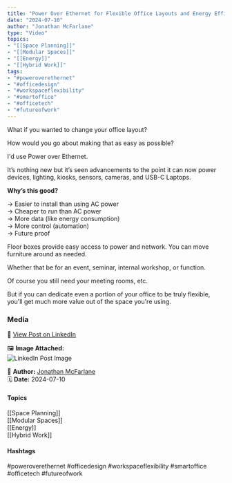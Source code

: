 ```yaml
---
title: "Power Over Ethernet for Flexible Office Layouts and Energy Efficiency"  
date: "2024-07-10"  
author: "Jonathan McFarlane"  
type: "Video"  
topics:  
- "[[Space Planning]]"  
- "[[Modular Spaces]]"  
- "[[Energy]]"  
- "[[Hybrid Work]]"
tags:  
- "#poweroverethernet"  
- "#officedesign"  
- "#workspaceflexibility"  
- "#smartoffice"  
- "#officetech"  
- "#futureofwork"
---
```

What if you wanted to change your office layout?

How would you go about making that as easy as possible?

I'd use Power over Ethernet.

It’s nothing new but it’s seen advancements to the point it can now power devices, lighting, kiosks, sensors, cameras, and USB-C Laptops.

**Why’s this good?**

→ Easier to install than using AC power  
→ Cheaper to run than AC power  
→ More data (like energy consumption)  
→ More control (automation)  
→ Future proof

Floor boxes provide easy access to power and network. You can move furniture around as needed.

Whether that be for an event, seminar, internal workshop, or function.

Of course you still need your meeting rooms, etc.

But if you can dedicate even a portion of your office to be truly flexible, you'll get much more value out of the space you're using.

### Media

🔗 [View Post on LinkedIn](https://www.linkedin.com/feed/update/urn:li:activity:7216663757475758080)  
  
🖼 **Image Attached:**  
![LinkedIn Post Image](https://media.licdn.com/dms/image/v2/D5605AQHBO5IVszPBmA/feedshare-thumbnail_720_1280/feedshare-thumbnail_720_1280/0/1720586619668?e=1742263200&v=beta&t=Xy8PGwyjWEmRJ4ZWD4PSUKj4asAs9N4jxrnPtU7KxQw)  
  
👤 **Author:** [Jonathan McFarlane](https://www.linkedin.com/in/jonathanmcfarlane/)  
🗓️ **Date:** 2024-07-10

#### Topics

[[Space Planning]]  
[[Modular Spaces]]  
[[Energy]]  
[[Hybrid Work]]

#### Hashtags

#poweroverethernet #officedesign #workspaceflexibility #smartoffice #officetech #futureofwork